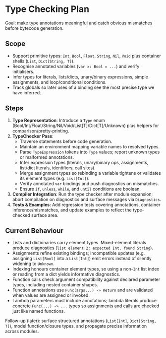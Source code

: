 # Type Checking Plan

Goal: make type annotations meaningful and catch obvious mismatches before bytecode generation.

## Scope
- Support primitive types: `Int`, `Bool`, `Float`, `String`, `Nil`, `Void` plus container shells (`List`, `Dict[String, T]`).
- Recognise annotated variables (`var x: Bool = ...`) and verify initialisers.
- Infer types for literals, lists/dicts, unary/binary expressions, simple assignments, and loop/conditional conditions.
- Track globals so later uses of a binding see the most precise type we have inferred.

## Steps
1. **Type Representation**: Introduce a `Type` enum (Bool/Int/Float/String/Nil/Void/List[T]/Dict[T]/Unknown) plus helpers for comparison/pretty-printing.
2. **TypeChecker Pass**:
   - Traverse statements before code generation.
   - Maintain an environment mapping variable names to resolved types.
   - Parse `TypeExpression` tokens into `Type` values; report unknown types or malformed annotations.
   - Infer expression types (literals, unary/binary ops, assignments, list/dict literals, identifiers, call sites).
   - Merge assignment types so rebinding a variable tightens or validates its element types (e.g. `List[Int]`).
   - Verify annotated `var` bindings and push diagnostics on mismatches.
   - Ensure `if`, `unless`, `while`, and `until` conditions are boolean.
3. **Compiler Integration**: Run the type checker after module expansion; abort compilation on diagnostics and surface messages via `Diagnostics`.
4. **Tests & Examples**: Add regression tests covering annotations, container inference/mismatches, and update examples to reflect the type-checked surface area.

## Current Behaviour
- Lists and dictionaries carry element types. Mixed-element literals produce diagnostics (`list element 2: expected Int, found String`).
- Assignments refine existing bindings; incompatible updates (e.g. assigning `List[Bool]` into a `List[Int]`) emit errors instead of silently widening to `Unknown`.
- Indexing honours container element types, so using a non-`Int` list index or reading from a dict yields informative diagnostics.
- Function calls check argument compatibility against declared parameter types, including nested container shapes.
- Function annotations use `Func(args...) -> Return` and are validated when values are assigned or invoked.
- Lambda parameters must include annotations; lambda literals produce concrete `Func(...) -> ...` types so assignments and calls are checked just like named functions.

Follow-up (later): surface structured annotations (`List[Int]`, `Dict[String, T]`), model function/closure types, and propagate precise information across modules.
